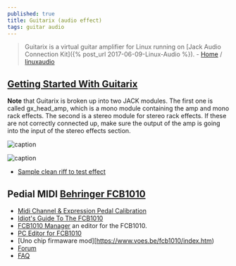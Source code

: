 ```yaml
---
published: true
title: Guitarix (audio effect)
tags: guitar audio
---
```

> Guitarix is a virtual guitar amplifier for Linux running on [Jack Audio Connection Kit]({% post_url 2017-06-09-Linux-Audio %}). - [Home](https://guitarix.org/) / [linuxaudio](https://wiki.linuxaudio.org/apps/all/guitarix)

## [Getting Started With Guitarix](https://linuxaudio.github.io/libremusicproduction/html/articles/ultimate-guide-getting-started-guitarix.html)

**Note** that Guitarix is broken up into two JACK modules. The first one is called gx_head_amp, which is a mono module containing the amp and mono rack effects. The second is a stereo module for stereo rack effects. If these are not correctly connected up, make sure the output of the amp is going into the input of the stereo effects section.

![caption](https://linuxaudio.github.io/libremusicproduction/html/sites/default/files/articles/Standalone%20connections.png)

![caption](https://linuxaudio.github.io/libremusicproduction/html/sites/default/files/news/gx_gui_update.png)

- [Sample clean riff to test effect](https://www.youtube.com/watch?v=2iei5bFI9Bk)

## Pedial MIDI [Behringer FCB1010](https://www.thomann.de/fr/behringer_fcb_1010.htm)
- [Midi Channel & Expression Pedal Calibration](https://wayneward.es/linux-audio/guitarix-behringer-fcb1010-midi-channel-expression-pedal-calibration/)
- [Idiot's Guide To The FCB1010](http://host.mtnsys.com:81/faq-fcb/IdiotsGuide.htm)
- [FCB1010 Manager](https://mountainutilities.eu/fcb1010) an editor for the FCB1010. 
- [PC Editor for FCB1010](http://www.mtnsys.com/?path=faq-fcb/PCEditorBeta.htm%3f)
- [Uno chip firmaware mod][https://www.voes.be/fcb1010/index.htm)
- [Forum](https://www.mylespaul.com/threads/behringer-fcb1010-w-uno-chip.405086/)
- [FAQ](http://www.mtnsys.com/?path=faq-fcb/showfaqs.asp%3f)